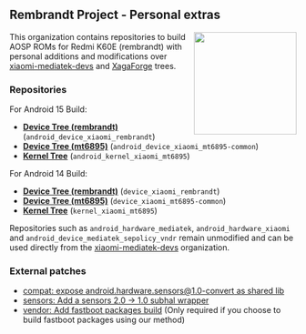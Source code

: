 ## Rembrandt Project - Personal extras
<img align="right" width="180" height="180" src="https://github.com/RembrandtProject/.github/blob/main/profile/RedmiK60E.png">

This organization contains repositories to build AOSP ROMs for Redmi K60E (rembrandt) with personal additions and modifications over [xiaomi-mediatek-devs](https://github.com/xiaomi-mediatek-devs) and [XagaForge](https://github.com/XagaForge) trees.

### Repositories
For Android 15 Build:
* [**Device Tree (rembrandt)**](https://github.com/ProjectRembrandt/android_device_xiaomi_rembrandt.git) (`android_device_xiaomi_rembrandt`)
* [**Device Tree (mt6895)**](https://github.com/ProjectRembrandt/android_device_xiaomi_mt6895-common.git) (`android_device_xiaomi_mt6895-common`)
* [**Kernel Tree**](https://github.com/ProjectRembrandt/android_kernel_xiaomi_mt6895.git) (`android_kernel_xiaomi_mt6895`)

For Android 14 Build:
* [**Device Tree (rembrandt)**](https://github.com/ProjectRembrandt/device_xiaomi_rembrandt.git) (`device_xiaomi_rembrandt`)
* [**Device Tree (mt6895)**](https://github.com/ProjectRembrandt/device_xiaomi_mt6895-common.git) (`device_xiaomi_mt6895-common`)
* [**Kernel Tree**](https://github.com/ProjectRembrandt/kernel_xiaomi_mt6895.git) (`kernel_xiaomi_mt6895`)

Repositories such as `android_hardware_mediatek`, `android_hardware_xiaomi` and `android_device_mediatek_sepolicy_vndr` remain unmodified and can be used directly from the [xiaomi-mediatek-devs](https://github.com/xiaomi-mediatek-devs) organization.


### External patches
* [compat: expose android.hardware.sensors@1.0-convert as shared lib](https://review.lineageos.org/c/400894)
* [sensors: Add a sensors 2.0 -> 1.0 subhal wrapper](https://github.com/bengris32/android_hardware_lineage_interfaces/commit/cacfae73e44d18f8bba2bbe327d5c0d5cbafe4f1)
* [vendor: Add fastboot packages build](https://github.com/AresOS-UDC/vendor_lineage/commit/19afe7c7e98c9ff5f57c57d09edfa954142e65b6) (Only required if you choose to build fastboot packages using our method)
